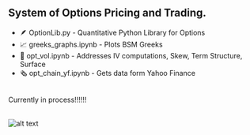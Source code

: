 ## System of Options Pricing and Trading.

-   :feather: OptionLib.py - Quantitative Python Library for Options 
-   :chart_with_upwards_trend: greeks_graphs.ipynb - Plots BSM Greeks 
-   :money_with_wings: opt_vol.ipynb - Addresses IV computations, Skew, Term Structure, Surface 
-   :newspaper_roll: opt_chain_yf.ipynb - Gets data form Yahoo Finance 

\
Currently in process!!!!!!

\
![alt text](https://h2.gifposter.com/bingImages/FalcoPeregrinus_EN-US12306031452_1920x1080.jpg)



